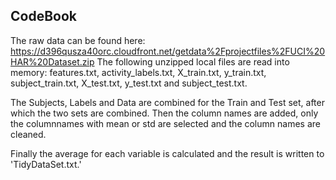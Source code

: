 
## CodeBook



The raw data can be found here: https://d396qusza40orc.cloudfront.net/getdata%2Fprojectfiles%2FUCI%20HAR%20Dataset.zip 
The following unzipped local files are read into memory: features.txt, activity_labels.txt, X_train.txt, y_train.txt, subject_train.txt, X_test.txt, y_test.txt and subject_test.txt.

The Subjects, Labels and Data are combined for the Train and Test set, after which the two sets are combined.
Then the column names are added, only the columnnames with mean or std are selected and the column names are cleaned. 

Finally the average for each variable is calculated and the result is written to 'TidyDataSet.txt.'

